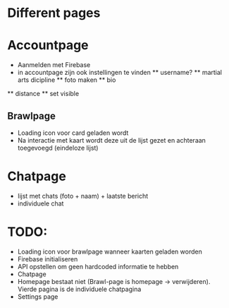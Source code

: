 # Different pages
# Accountpage
* Aanmelden met Firebase
* in accountpage zijn ook instellingen te vinden
** username?
** martial arts dicipline
** foto maken
** bio

** distance
** set visible

## Brawlpage
* Loading icon voor card geladen wordt
* Na interactie met kaart wordt deze uit de lijst gezet en achteraan toegevoegd (eindeloze lijst)

# Chatpage
* lijst met chats (foto + naam) + laatste bericht
* individuele chat

# TODO:
* Loading icon voor brawlpage wanneer kaarten geladen worden
* Firebase initialiseren
* API opstellen om geen hardcoded informatie te hebben
* Chatpage
* Homepage bestaat niet (Brawl-page is homepage -> verwijderen). Vierde pagina is de individuele chatpagina
* Settings page